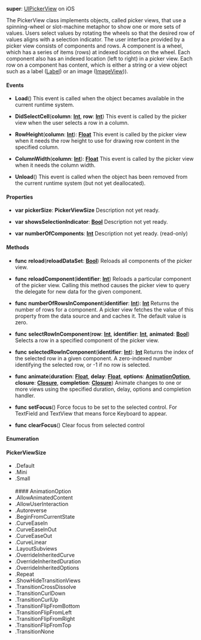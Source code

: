 **super**: [UIPickerView](UIPickerView.md) on iOS

The PickerView class implements objects, called picker views, that use a spinning-wheel or slot-machine metaphor to show one or more sets of values. Users select values by rotating the wheels so that the desired row of values aligns with a selection indicator. The user interface provided by a picker view consists of components and rows. A component is a wheel, which has a series of items (rows) at indexed locations on the wheel. Each component also has an indexed location (left to right) in a picker view. Each row on a component has content, which is either a string or a view object such as a label (<a href="Label.html">Label</a>) or an image (<a href="ImageView.html">ImageView</a>)).

#### Events

* **Load**()
This event is called when the object becames available in the current runtime system.

* **DidSelectCell**(**column**: <strong>[Int](../gravity/types.md)</strong>, **row**: <strong>[Int](../gravity/types.md)</strong>)
This event is called by the picker view when the user selects a row in a column.

* **RowHeight**(**column**: <strong>[Int](../gravity/types.md)</strong>): <strong>[Float](../gravity/types.md)</strong> 
This event is called by the picker view when it needs the row height to use for drawing row content in the specified column.

* **ColumnWidth**(**column**: <strong>[Int](../gravity/types.md)</strong>): <strong>[Float](../gravity/types.md)</strong> 
This event is called by the picker view when it needs the column width.

* **Unload**()
This event is called when the object has been removed from the current runtime system (but not yet deallocated).



#### Properties

* **var** **pickerSize**: **PickerViewSize**
Description not yet ready.

* **var** **showsSelectionIndicator**: **[Bool](../gravity/types.md)**
Description not yet ready.

* **var** **numberOfComponents**: **[Int](../gravity/types.md)**
Description not yet ready. \(read-only\)



#### Methods

* **func** **reload**(**reloadDataSet**: <strong>[Bool](../gravity/types.md)</strong>)
Reloads all components of the picker view.

* **func** **reloadComponent**(**identifier**: <strong>[Int](../gravity/types.md)</strong>)
Reloads a particular component of the picker view. Calling this method causes the picker view to query the delegate for new data for the given component.

* **func** **numberOfRowsInComponent**(**identifier**: <strong>[Int](../gravity/types.md)</strong>): <strong>[Int](../gravity/types.md)</strong> 
Returns the number of rows for a component. A picker view fetches the value of this property from the data source and and caches it. The default value is zero.

* **func** **selectRowInComponent**(**row**: <strong>[Int](../gravity/types.md)</strong>, **identifier**: <strong>[Int](../gravity/types.md)</strong>, **animated**: <strong>[Bool](../gravity/types.md)</strong>)
Selects a row in a specified component of the picker view.

* **func** **selectedRowInComponent**(**identifier**: <strong>[Int](../gravity/types.md)</strong>): <strong>[Int](../gravity/types.md)</strong> 
Returns the index of the selected row in a given component. A zero-indexed number identifying the selected row, or -1 if no row is selected.

* **func** **animate**(**duration**: <strong>[Float](../gravity/types.md)</strong>, **delay**: <strong>[Float](../gravity/types.md)</strong>, **options**: <strong><a href="#_enum_AnimationOption">AnimationOption</a></strong>, **closure**: <strong>[Closure](../gravity/closures.md)</strong>, **completion**: <strong>[Closure](../gravity/closures.md)</strong>)
Animate changes to one or more views using the specified duration, delay, options and completion handler.

* **func** **setFocus**()
Force focus to be set to the selected control. For TextField and TextView that means force Keyboard to appear.

* **func** **clearFocus**()
Clear focus from selected control





#### Enumeration

#### PickerViewSize
 * .Default
 * .Mini
 * .Small
<br><br>#### AnimationOption
 * .AllowAnimatedContent
 * .AllowUserInteraction
 * .Autoreverse
 * .BeginFromCurrentState
 * .CurveEaseIn
 * .CurveEaseInOut
 * .CurveEaseOut
 * .CurveLinear
 * .LayoutSubviews
 * .OverrideInheritedCurve
 * .OverrideInheritedDuration
 * .OverrideInheritedOptions
 * .Repeat
 * .ShowHideTransitionViews
 * .TransitionCrossDissolve
 * .TransitionCurlDown
 * .TransitionCurlUp
 * .TransitionFlipFromBottom
 * .TransitionFlipFromLeft
 * .TransitionFlipFromRight
 * .TransitionFlipFromTop
 * .TransitionNone
<br><br>

